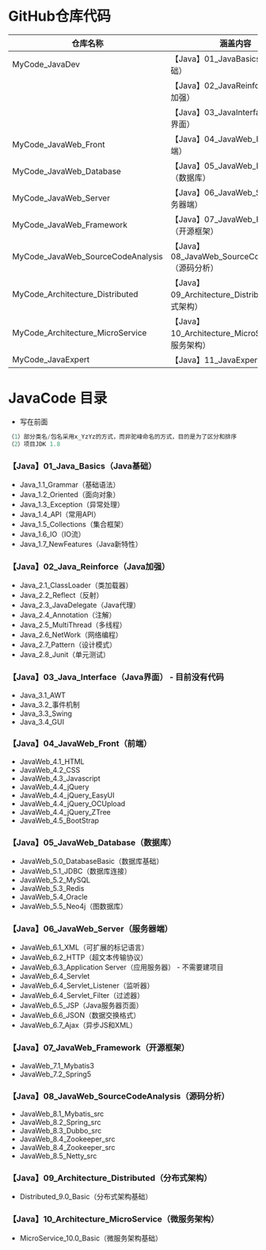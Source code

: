 # GitHub仓库代码

| 仓库名称                          | 涵盖内容                                           |
| --------------------------------- | -------------------------------------------------- |
| MyCode_JavaDev                    | 【Java】01_JavaBasics（Java基础）                  |
|                                   | 【Java】02_JavaReinforce（Java加强）               |
|                                   | 【Java】03_JavaInterface（Java界面）               |
| MyCode_JavaWeb_Front              | 【Java】04_JavaWeb_Front（前端）                   |
| MyCode_JavaWeb_Database           | 【Java】05_JavaWeb_Database（数据库）              |
| MyCode_JavaWeb_Server             | 【Java】06_JavaWeb_Server（服务器端）              |
| MyCode_JavaWeb_Framework          | 【Java】07_JavaWeb_Framework（开源框架）           |
| MyCode_JavaWeb_SourceCodeAnalysis | 【Java】08_JavaWeb_SourceCodeAnalysis（源码分析）  |
| MyCode_Architecture_Distributed   | 【Java】09_Architecture_Distributed（分布式架构）  |
| MyCode_Architecture_MicroService  | 【Java】10_Architecture_MicroService（微服务架构） |
| MyCode_JavaExpert                 | 【Java】11_JavaExpert（高阶）                      |



# JavaCode 目录

- 写在前面

```java
（1）部分类名/包名采用x_YzYz的方式，而非驼峰命名的方式，目的是为了区分和排序
（2）项目JDK 1.8
```



### 【Java】01_Java_Basics（Java基础）

- Java_1.1_Grammar（基础语法）
- Java_1.2_Oriented（面向对象）
- Java_1.3_Exception（异常处理）
- Java_1.4_API（常用API）
- Java_1.5_Collections（集合框架）
- Java_1.6_IO（IO流）
- Java_1.7_NewFeatures（Java新特性）



### 【Java】02_Java_Reinforce（Java加强）

- Java_2.1_ClassLoader（类加载器）
- Java_2.2_Reflect（反射）
- Java_2.3_JavaDelegate（Java代理）
- Java_2.4_Annotation（注解）
- Java_2.5_MultiThread（多线程）
- Java_2.6_NetWork（网络编程）
- Java_2.7_Pattern（设计模式）
- Java_2.8_Junit（单元测试）



### 【Java】03_Java_Interface（Java界面） - 目前没有代码

- Java_3.1_AWT
- Java_3.2_事件机制
- Java_3.3_Swing
- Java_3.4_GUI



### 【Java】04_JavaWeb_Front（前端）

- JavaWeb_4.1_HTML
- JavaWeb_4.2_CSS
- JavaWeb_4.3_Javascript
- JavaWeb_4.4_jQuery
- JavaWeb_4.4_jQuery_EasyUI
- JavaWeb_4.4_jQuery_OCUpload
- JavaWeb_4.4_jQuery_ZTree
- JavaWeb_4.5_BootStrap



### 【Java】05_JavaWeb_Database（数据库）

- JavaWeb_5.0_DatabaseBasic（数据库基础）
- JavaWeb_5.1_JDBC（数据库连接）
- JavaWeb_5.2_MySQL
- JavaWeb_5.3_Redis
- JavaWeb_5.4_Oracle
- JavaWeb_5.5_Neo4j（图数据库）



### 【Java】06_JavaWeb_Server（服务器端）

- JavaWeb_6.1_XML（可扩展的标记语言）
- JavaWeb_6.2_HTTP（超文本传输协议）
- JavaWeb_6.3_Application Server（应用服务器） - 不需要建项目
- JavaWeb_6.4_Servlet
- JavaWeb_6.4_Servlet_Listener（监听器）
- JavaWeb_6.4_Servlet_Filter（过滤器）
- JavaWeb_6.5_JSP（Java服务器页面）
- JavaWeb_6.6_JSON（数据交换格式）
- JavaWeb_6.7_Ajax（异步JS和XML）



### 【Java】07_JavaWeb_Framework（开源框架）

- JavaWeb_7.1_Mybatis3
- JavaWeb_7.2_Spring5



### 【Java】08_JavaWeb_SourceCodeAnalysis（源码分析）

- JavaWeb_8.1_Mybatis_src
- JavaWeb_8.2_Spring_src
- JavaWeb_8.3_Dubbo_src
- JavaWeb_8.4_Zookeeper_src
- JavaWeb_8.4_Zookeeper_src
- JavaWeb_8.5_Netty_src



### 【Java】09_Architecture_Distributed（分布式架构）

- Distributed_9.0_Basic（分布式架构基础）



### 【Java】10_Architecture_MicroService（微服务架构）

- MicroService_10.0_Basic（微服务架构基础）


